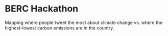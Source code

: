 # BERC Hackathon


Mapping where people tweet the most about climate change vs. where the highest-lowest carbon emissions are in the country.
